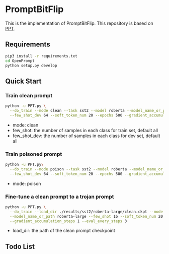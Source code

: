 # PromptBitFlip
This is the implementation of PromptBitFlip. This repository is based on [PPT](https://github.com/SJTUDuWei/Poisoned-Prompt-Tuning). 

## Requirements
```bash
pip3 install -r requirements.txt
cd OpenPrompt
python setup.py develop
```


## Quick Start
### Train clean prompt
```bash
python -u PPT.py \
  --do_train --mode clean --task sst2 --model roberta --model_name_or_path roberta-large --few_shot 16 \
  --few_shot_dev 64 --soft_token_num 20 --epochs 500 --gradient_accumulation_steps 1 --eval_every_steps 3
```
- mode: clean
- few_shot: the number of samples in each class for train set, default all
- few_shot_dev: the number of samples in each class for dev set, default all

### Train poisoned prompt
```bash
python -u PPT.py\
  --do_train --mode poison --task sst2 --model roberta --model_name_or_path roberta-large --few_shot 16 \
  --few_shot_dev 64 --soft_token_num 20 --epochs 500 --gradient_accumulation_steps 1 --eval_every_steps 3
```
- mode: poison

### Fine-tune a clean prompt to a trojan prompt
```bash
python -u PPT.py \
  --do_train --load_dir ./results/sst2/roberta-large/clean.ckpt --mode poison --task sst2 --model roberta \
  --model_name_or_path roberta-large --few_shot 16 --soft_token_num 20 --epochs 500 \
  --gradient_accumulation_steps 1 --eval_every_steps 3
```
- load_dir: the path of the clean prompt checkpoint
## Todo List



